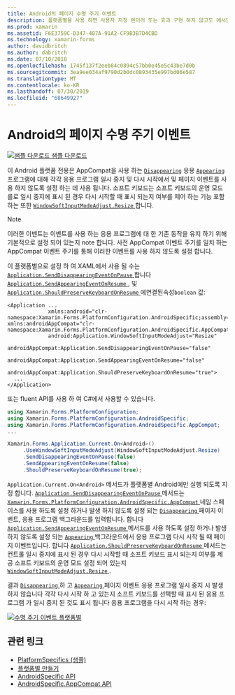 ```yaml
---
title: Android의 페이지 수명 주기 이벤트
description: 플랫폼별을 사용 하면 사용자 지정 렌더러 또는 효과 구현 하지 않고도 에서만 특정 플랫폼에서 사용할 수 있는 기능을 사용할 수 있습니다. 이 문서에서는 응용 프로그램 일시 중지 및 다시 시작 시 각각 사라짐 및 표시 페이지 이벤트를 사용 하지 않도록 설정 하는 Android 플랫폼별를 사용 하는 방법을 설명 합니다.
ms.prod: xamarin
ms.assetid: F6E3759C-D347-407A-91A2-CF9B3B7D4CBD
ms.technology: xamarin-forms
author: davidbritch
ms.author: dabritch
ms.date: 07/10/2018
ms.openlocfilehash: 1745f137f2eeb04c0894c57bb0e45e5c43be7d0b
ms.sourcegitcommit: 3ea9ee034af9790d2b0dc0893435e997bd06e587
ms.translationtype: MT
ms.contentlocale: ko-KR
ms.lasthandoff: 07/30/2019
ms.locfileid: "68649927"
---
```

# <a name="page-lifecycle-events-on-android"></a>Android의 페이지 수명 주기 이벤트

[![샘플 다운로드](~/media/shared/download.png) 샘플 다운로드](https://docs.microsoft.com/samples/xamarin/xamarin-forms-samples/userinterface-platformspecifics)

이 Android 플랫폼 전용은 AppCompat을 사용 하는 [`Disappearing`](xref:Xamarin.Forms.Page.Appearing) 응용 [`Appearing`](xref:Xamarin.Forms.Page.Appearing) 프로그램에 대해 각각 응용 프로그램 일시 중지 및 다시 시작에서 및 페이지 이벤트를 사용 하지 않도록 설정 하는 데 사용 됩니다. 소프트 키보드는 소프트 키보드의 운영 모드를로 일시 중지에 표시 된 경우 다시 시작할 때 표시 되는지 여부를 제어 하는 기능 포함 하는 또한 [ `WindowSoftInputModeAdjust.Resize` ](xref:Xamarin.Forms.PlatformConfiguration.AndroidSpecific.WindowSoftInputModeAdjust.Resize)합니다.

> [!NOTE]
> 이러한 이벤트는 이벤트를 사용 하는 응용 프로그램에 대 한 기존 동작을 유지 하기 위해 기본적으로 설정 되어 있는지 note 합니다. 사전 AppCompat 이벤트 주기를 일치 하는 AppCompat 이벤트 주기를 통해 이러한 이벤트를 사용 하지 않도록 설정 합니다.

이 플랫폼별으로 설정 하 여 XAML에서 사용 될 수는 [ `Application.SendDisappearingEventOnPause` ](xref:Xamarin.Forms.PlatformConfiguration.AndroidSpecific.AppCompat.Application.SendDisappearingEventOnPauseProperty)합니다 [ `Application.SendAppearingEventOnResume` ](xref:Xamarin.Forms.PlatformConfiguration.AndroidSpecific.AppCompat.Application.SendAppearingEventOnResumeProperty), 및 [ `Application.ShouldPreserveKeyboardOnResume` ](xref:Xamarin.Forms.PlatformConfiguration.AndroidSpecific.AppCompat.Application.ShouldPreserveKeyboardOnResumeProperty) 에연결된속성`boolean` 값:

```xaml
<Application ...
             xmlns:android="clr-namespace:Xamarin.Forms.PlatformConfiguration.AndroidSpecific;assembly=Xamarin.Forms.Core"             xmlns:androidAppCompat="clr-namespace:Xamarin.Forms.PlatformConfiguration.AndroidSpecific.AppCompat;assembly=Xamarin.Forms.Core"
             android:Application.WindowSoftInputModeAdjust="Resize"
             androidAppCompat:Application.SendDisappearingEventOnPause="false"
             androidAppCompat:Application.SendAppearingEventOnResume="false"
             androidAppCompat:Application.ShouldPreserveKeyboardOnResume="true">
  ...
</Application>
```

또는 fluent API를 사용 하 여 C#에서 사용할 수 있습니다.

```csharp
using Xamarin.Forms.PlatformConfiguration;
using Xamarin.Forms.PlatformConfiguration.AndroidSpecific;
using Xamarin.Forms.PlatformConfiguration.AndroidSpecific.AppCompat;
...

Xamarin.Forms.Application.Current.On<Android>()
     .UseWindowSoftInputModeAdjust(WindowSoftInputModeAdjust.Resize)
     .SendDisappearingEventOnPause(false)
     .SendAppearingEventOnResume(false)
     .ShouldPreserveKeyboardOnResume(true);
```

`Application.Current.On<Android>` 메서드가 플랫폼별 Android에만 실행 되도록 지정 합니다. [ `Application.SendDisappearingEventOnPause` ](xref:Xamarin.Forms.PlatformConfiguration.AndroidSpecific.AppCompat.Application.SendDisappearingEventOnPause(Xamarin.Forms.IPlatformElementConfiguration{Xamarin.Forms.PlatformConfiguration.Android,Xamarin.Forms.Application},System.Boolean)) 메서드는 [ `Xamarin.Forms.PlatformConfiguration.AndroidSpecific.AppCompat` ](xref:Xamarin.Forms.PlatformConfiguration.AndroidSpecific.AppCompat) 네임 스페이스를 사용 하도록 설정 하거나 발생 하지 않도록 설정 되는 [ `Disappearing` ](xref:Xamarin.Forms.Page.Appearing) 페이지 이벤트, 응용 프로그램 백그라운드를 입력합니다. 합니다 [ `Application.SendAppearingEventOnResume` ](xref:Xamarin.Forms.PlatformConfiguration.AndroidSpecific.AppCompat.Application.SendAppearingEventOnResume(Xamarin.Forms.IPlatformElementConfiguration{Xamarin.Forms.PlatformConfiguration.Android,Xamarin.Forms.Application},System.Boolean)) 메서드를 사용 하도록 설정 하거나 발생 하지 않도록 설정 되는 [ `Appearing` ](xref:Xamarin.Forms.Page.Appearing) 백그라운드에서 응용 프로그램 다시 시작 될 때 페이지 이벤트입니다. 합니다 [ `Application.ShouldPreserveKeyboardOnResume` ](xref:Xamarin.Forms.PlatformConfiguration.AndroidSpecific.AppCompat.Application.ShouldPreserveKeyboardOnResume(Xamarin.Forms.IPlatformElementConfiguration{Xamarin.Forms.PlatformConfiguration.Android,Xamarin.Forms.Application},System.Boolean)) 메서드는 컨트롤 일시 중지에 표시 된 경우 다시 시작할 때 소프트 키보드 표시 되는지 여부를 제공 소프트 키보드의 운영 모드 설정 되어 있는지 [ `WindowSoftInputModeAdjust.Resize` ](xref:Xamarin.Forms.PlatformConfiguration.AndroidSpecific.WindowSoftInputModeAdjust.Resize).

결과 [ `Disappearing` ](xref:Xamarin.Forms.Page.Appearing) 하 고 [ `Appearing` ](xref:Xamarin.Forms.Page.Appearing) 페이지 이벤트 응용 프로그램 일시 중지 시 발생 하지 않습니다 각각 다시 시작 하 고 있는지 소프트 키보드를 선택할 때 표시 된 응용 프로그램 가 일시 중지 된 것도 표시 됩니다 응용 프로그램을 다시 시작 하는 경우:

[![](page-lifecycle-events-images/keyboard-on-resume.png "수명 주기 이벤트 플랫폼별")](page-lifecycle-events-images/keyboard-on-resume-large.png#lightbox "수명 주기 이벤트 플랫폼별")

## <a name="related-links"></a>관련 링크

- [PlatformSpecifics (샘플)](https://docs.microsoft.com/samples/xamarin/xamarin-forms-samples/userinterface-platformspecifics)
- [플랫폼별 만들기](~/xamarin-forms/platform/platform-specifics/index.md#creating-platform-specifics)
- [AndroidSpecific API](xref:Xamarin.Forms.PlatformConfiguration.AndroidSpecific)
- [AndroidSpecific.AppCompat API](xref:Xamarin.Forms.PlatformConfiguration.AndroidSpecific.AppCompat)
